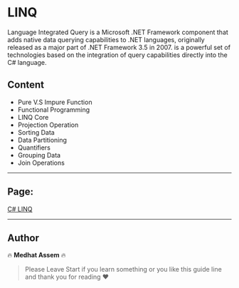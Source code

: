 # LINQ

Language Integrated Query is a Microsoft .NET Framework component that adds native data querying capabilities to .NET languages, originally released as a major part of .NET Framework 3.5 in 2007. is a powerful set of technologies based on the integration of query capabilities directly into the C# language.

## Content

- Pure V.S Impure Function
- Functional Programming
- LINQ Core
- Projection Operation
- Sorting Data
- Data Partitioning
- Quantifiers
- Grouping Data
- Join Operations

---

## Page:

[C# LINQ](https://www.notion.so/LINQ-125cfab8a88980e4bd0cc7a466094b3b?pvs=4)

---

## Author
🔥 **Medhat Assem** 🔥

> Please Leave Start if you learn something or you like this guide line and thank you for reading ❤️
>